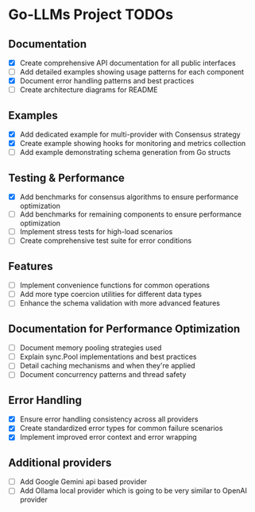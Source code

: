 # Go-LLMs Project TODOs

## Documentation
- [x] Create comprehensive API documentation for all public interfaces
- [ ] Add detailed examples showing usage patterns for each component
- [x] Document error handling patterns and best practices
- [ ] Create architecture diagrams for README

## Examples
- [x] Add dedicated example for multi-provider with Consensus strategy
- [x] Create example showing hooks for monitoring and metrics collection
- [ ] Add example demonstrating schema generation from Go structs

## Testing & Performance
- [x] Add benchmarks for consensus algorithms to ensure performance optimization
- [ ] Add benchmarks for remaining components to ensure performance optimization
- [ ] Implement stress tests for high-load scenarios
- [ ] Create comprehensive test suite for error conditions

## Features
- [ ] Implement convenience functions for common operations
- [ ] Add more type coercion utilities for different data types
- [ ] Enhance the schema validation with more advanced features

## Documentation for Performance Optimization
- [ ] Document memory pooling strategies used
- [ ] Explain sync.Pool implementations and best practices
- [ ] Detail caching mechanisms and when they're applied
- [ ] Document concurrency patterns and thread safety

## Error Handling
- [x] Ensure error handling consistency across all providers
- [x] Create standardized error types for common failure scenarios
- [x] Implement improved error context and error wrapping

## Additional providers
- [ ] Add Google Gemini api based provider
- [ ] Add Ollama local provider which is going to be very similar to OpenAI provider